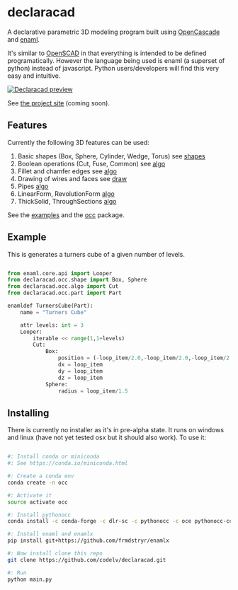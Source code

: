 # declaracad

A declarative parametric 3D modeling program built using [OpenCascade](https://github.com/tpaviot/pythonocc-core)
and [enaml](https://github.com/nucleic/enaml/). 

It's similar to [OpenSCAD](http://www.openscad.org/)
in that everything is intended to be defined programatically. However the 
language being used is enaml (a superset of python) instead of javascript.  Python users/developers will find this very easy and intuitive.

[![Declaracad preview](https://img.youtube.com/vi/SeVcerBlpWE/0.jpg)](https://youtu.be/SeVcerBlpWE)


See [the project site](https://www.codelv.com/projects/declaracad/) (coming soon).


## Features

Currently the following 3D features can be used:

1. Basic shapes (Box, Sphere, Cylinder, Wedge, Torus) see [shapes](declaracad/occ/shape.py)
2. Boolean operations (Cut, Fuse, Common) see [algo](declaracad/occ/algo.py)
3. Fillet and chamfer edges see [algo](declaracad/occ/algo.py)
4. Drawing of wires and faces see [draw](declaracad/occ/draw.py)
4. Pipes [algo](declaracad/occ/algo.py)
5. LinearForm, RevolutionForm [algo](declaracad/occ/algo.py)
5. ThickSolid, ThroughSections [algo](declaracad/occ/algo.py)

See the [examples](examples) and the [occ](declaracad/occ/) package.


## Example

This is generates a turners cube of a given number of levels.

```python

from enaml.core.api import Looper
from declaracad.occ.shape import Box, Sphere
from declaracad.occ.algo import Cut
from declaracad.occ.part import Part

enamldef TurnersCube(Part):
    name = "Turners Cube"

    attr levels: int = 3
    Looper:
        iterable << range(1,1+levels)
        Cut:
            Box:
                position = (-loop_item/2.0,-loop_item/2.0,-loop_item/2.0)
                dx = loop_item
                dy = loop_item
                dz = loop_item
            Sphere:
                radius = loop_item/1.5

```

## Installing

There is currently no installer as it's in pre-alpha state. It runs on windows and linux 
(have not yet tested osx but it should also work). To use it:

```bash

#: Install conda or miniconda
#: See https://conda.io/miniconda.html

#: Create a conda env
conda create -n occ

#: Activate it
source activate occ

#: Install pythonocc
conda install -c conda-forge -c dlr-sc -c pythonocc -c oce pythonocc-core==0.18 python=3

#: Install enaml and enamlx
pip install git+https://github.com/frmdstryr/enamlx

#: Now install clone this repo
git clone https://github.com/codelv/declaracad.git

#: Run 
python main.py

```
